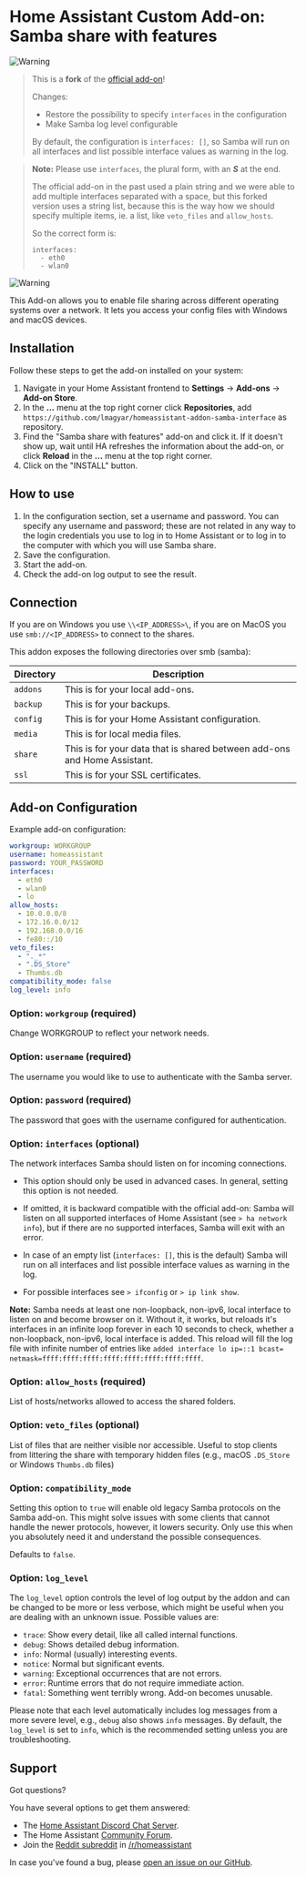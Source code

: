 # Home Assistant Custom Add-on: Samba share with features

![Warning][warning_stripe]

> This is a **fork** of the [official add-on][official_addon]!
>
> Changes:
>   - Restore the possibility to specify `interfaces` in the configuration
>   - Make Samba log level configurable
>
> By default, the configuration is `interfaces: []`, so Samba will run on all
> interfaces and list possible interface values as warning in the log.

> **Note:** Please use `interfaces`, the plural form, with an _**S**_ at the
> end.
>
> The official add-on in the past used a plain string and we were able to add
> multiple interfaces separated with a space, but this forked version uses a
> string list, because this is the way how we should specify multiple items, ie.
> a list, like `veto_files` and `allow_hosts`.
>
> So the correct form is:
>
> ```
> interfaces:
>   - eth0
>   - wlan0
> ```

![Warning][warning_stripe]

This Add-on allows you to enable file sharing across different operating systems over a network.
It lets you access your config files with Windows and macOS devices.

## Installation

Follow these steps to get the add-on installed on your system:

1. Navigate in your Home Assistant frontend to **Settings** -> **Add-ons** ->
   **Add-on Store**.
1. In the **...** menu at the top right corner click **Repositories**, add
   `https://github.com/lmagyar/homeassistant-addon-samba-interface` as
   repository.
1. Find the "Samba share with features" add-on and click it. If it doesn't show
   up, wait until HA refreshes the information about the add-on, or click
   **Reload** in the **...** menu at the top right corner.
1. Click on the "INSTALL" button.

## How to use

1. In the configuration section, set a username and password.
   You can specify any username and password; these are not related in any way to the login credentials you use to log in to Home Assistant or to log in to the computer with which you will use Samba share.
1. Save the configuration.
1. Start the add-on.
1. Check the add-on log output to see the result.

## Connection

If you are on Windows you use `\\<IP_ADDRESS>\`, if you are on MacOS you use `smb://<IP_ADDRESS>` to connect to the shares.

This addon exposes the following directories over smb (samba):

Directory | Description
-- | --
`addons` | This is for your local add-ons.
`backup` | This is for your backups.
`config` | This is for your Home Assistant configuration.
`media` | This is for local media files.
`share` | This is for your data that is shared between add-ons and Home Assistant.
`ssl` | This is for your SSL certificates.

## Add-on Configuration

Example add-on configuration:

```yaml
workgroup: WORKGROUP
username: homeassistant
password: YOUR_PASSWORD
interfaces:
  - eth0
  - wlan0
  - lo
allow_hosts:
  - 10.0.0.0/8
  - 172.16.0.0/12
  - 192.168.0.0/16
  - fe80::/10
veto_files:
  - "._*"
  - ".DS_Store"
  - Thumbs.db
compatibility_mode: false
log_level: info
```

### Option: `workgroup` (required)

Change WORKGROUP to reflect your network needs.

### Option: `username` (required)

The username you would like to use to authenticate with the Samba server.

### Option: `password` (required)

The password that goes with the username configured for authentication.

### Option: `interfaces` (optional)

The network interfaces Samba should listen on for incoming connections.

- This option should only be used in advanced cases. In general, setting this option is not needed.

- If omitted, it is backward compatible with the official add-on: Samba will listen on all supported interfaces of Home Assistant (see `> ha network info`), but if there are no supported interfaces, Samba will exit with an error.

- In case of an empty list (`interfaces: []`, this is the default) Samba will run on all interfaces and list possible interface values as warning in the log.

- For possible interfaces see `> ifconfig` or `> ip link show`.

**Note:** Samba needs at least one non-loopback, non-ipv6, local interface to listen on and become browser on it. Without it, it works, but reloads it's interfaces in an infinite loop forever in each 10 seconds to check, whether a non-loopback, non-ipv6, local interface is added. This reload will fill the log file with infinite number of entries like `added interface lo ip=::1 bcast= netmask=ffff:ffff:ffff:ffff:ffff:ffff:ffff:ffff`.

### Option: `allow_hosts` (required)

List of hosts/networks allowed to access the shared folders.

### Option: `veto_files` (optional)

List of files that are neither visible nor accessible. Useful to stop clients
from littering the share with temporary hidden files
(e.g., macOS `.DS_Store` or Windows `Thumbs.db` files)

### Option: `compatibility_mode`

Setting this option to `true` will enable old legacy Samba protocols
on the Samba add-on. This might solve issues with some clients that cannot
handle the newer protocols, however, it lowers security. Only use this
when you absolutely need it and understand the possible consequences.

Defaults to `false`.

### Option: `log_level`

The `log_level` option controls the level of log output by the addon and can
be changed to be more or less verbose, which might be useful when you are
dealing with an unknown issue. Possible values are:

- `trace`: Show every detail, like all called internal functions.
- `debug`: Shows detailed debug information.
- `info`: Normal (usually) interesting events.
- `notice`: Normal but significant events.
- `warning`: Exceptional occurrences that are not errors.
- `error`: Runtime errors that do not require immediate action.
- `fatal`: Something went terribly wrong. Add-on becomes unusable.

Please note that each level automatically includes log messages from a
more severe level, e.g., `debug` also shows `info` messages. By default,
the `log_level` is set to `info`, which is the recommended setting unless
you are troubleshooting.

## Support

Got questions?

You have several options to get them answered:

- The [Home Assistant Discord Chat Server][discord].
- The Home Assistant [Community Forum][forum].
- Join the [Reddit subreddit][reddit] in [/r/homeassistant][reddit]

In case you've found a bug, please [open an issue on our GitHub][issue].

[discord]: https://discord.gg/c5DvZ4e
[forum]: https://community.home-assistant.io
[issue]: https://github.com/lmagyar/homeassistant-addon-samba-interface/issues
[reddit]: https://reddit.com/r/homeassistant
[warning_stripe]: https://github.com/lmagyar/homeassistant-addon-samba-interface/raw/master/images/warning_stripe_wide.png
[official_addon]: https://github.com/home-assistant/addons/tree/master/samba
